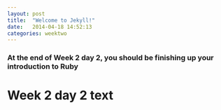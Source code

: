 ```yaml
---
layout: post
title:  "Welcome to Jekyll!"
date:   2014-04-18 14:52:13
categories: weektwo
---
```


### At the end of Week 2 day 2, you should be finishing up your introduction to Ruby

# Week 2 day 2 text